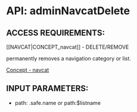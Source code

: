 # API: adminNavcatDelete


## ACCESS REQUIREMENTS: ##
[[NAVCAT|CONCEPT_navcat]] - DELETE/REMOVE


permanently removes a navigation category or list.

[Concept - navcat](concept_navcat)

## INPUT PARAMETERS: ##
  * path: .safe.name or path:$listname
